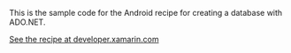 This is the sample code for the Android recipe for creating a database with ADO.NET.

[See the recipe at developer.xamarin.com](http://developer.xamarin.com/recipes/android/data/databases/adonet/)
